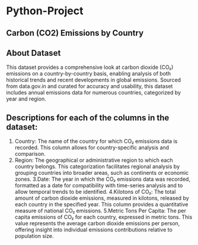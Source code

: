 # Python-Project

## Carbon (CO2) Emissions by Country

## About Dataset

This dataset provides a comprehensive look at carbon dioxide (CO₂) emissions on a country-by-country basis, enabling analysis of both historical trends and recent developments in global emissions. Sourced from data.gov.in and curated for accuracy and usability, this dataset includes annual emissions data for numerous countries, categorized by year and region.

## Descriptions for each of the columns in the dataset:

1. Country: The name of the country for which CO₂ emissions data is recorded. This column allows for country-specific analysis and comparison.
2. Region: The geographical or administrative region to which each country belongs. This categorization facilitates regional analysis by grouping countries into broader areas, such as continents or economic zones.
3.Date: The year in which the CO₂ emissions data was recorded, formatted as a date for compatibility with time-series analysis and to allow temporal trends to be identified.
4.Kilotons of CO₂: The total amount of carbon dioxide emissions, measured in kilotons, released by each country in the specified year. This column provides a quantitative measure of national CO₂ emissions.
5.Metric Tons Per Capita: The per capita emissions of CO₂ for each country, expressed in metric tons. This value represents the average carbon dioxide emissions per person, offering insight into individual emissions contributions relative to population size.




